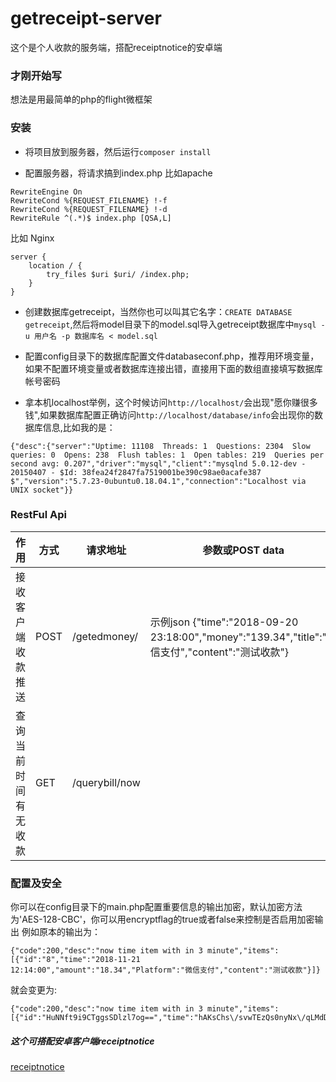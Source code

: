 # getreceipt-server
这个是个人收款的服务端，搭配receiptnotice的安卓端

### 才刚开始写
想法是用最简单的php的flight微框架


### 安装
- 将项目放到服务器，然后运行`composer install` 

- 配置服务器，将请求搞到index.php
比如apache 
```
RewriteEngine On
RewriteCond %{REQUEST_FILENAME} !-f
RewriteCond %{REQUEST_FILENAME} !-d
RewriteRule ^(.*)$ index.php [QSA,L]
```
比如 Nginx
```
server {
    location / {
        try_files $uri $uri/ /index.php;
    }
}
```
- 创建数据库getreceipt，当然你也可以叫其它名字：`CREATE DATABASE getreceipt`,然后将model目录下的model.sql导入getreceipt数据库中`mysql -u 用户名 -p 数据库名 < model.sql`

- 配置config目录下的数据库配置文件databaseconf.php，推荐用环境变量，如果不配置环境变量或者数据库连接出错，直接用下面的数组直接填写数据库帐号密码

- 拿本机localhost举例，这个时候访问`http://localhost/`会出现"愿你赚很多钱",如果数据库配置正确访问`http://localhost/database/info`会出现你的数据库信息,比如我的是：
```
{"desc":{"server":"Uptime: 11108  Threads: 1  Questions: 2304  Slow queries: 0  Opens: 238  Flush tables: 1  Open tables: 219  Queries per second avg: 0.207","driver":"mysql","client":"mysqlnd 5.0.12-dev - 20150407 - $Id: 38fea24f2847fa7519001be390c98ae0acafe387 $","version":"5.7.23-0ubuntu0.18.04.1","connection":"Localhost via UNIX socket"}}
```
### RestFul Api
| 作用 | 方式 | 请求地址 | 参数或POST data |
|-|-|-|-|
|接收客户端收款推送 | POST | /getedmoney/ | 示例json {"time":"2018-09-20 23:18:00","money":"139.34","title":"微信支付","content":"测试收款"} |
|查询当前时间有无收款 | GET | /querybill/now| |

### 配置及安全
你可以在config目录下的main.php配置重要信息的输出加密，默认加密方法为'AES-128-CBC'，你可以用encryptflag的true或者false来控制是否启用加密输出
例如原本的输出为：
```
{"code":200,"desc":"now time item with in 3 minute","items":[{"id":"8","time":"2018-11-21 12:14:00","amount":"18.34","Platform":"微信支付","content":"测试收款"}]}
```
就会变更为:
```
{"code":200,"desc":"now time item with in 3 minute","items":[{"id":"HuNNft9i9CTggsSDlzl7og==","time":"hAKsChs\/svwTEzQs0nyNx\/qLMdDUY35jJFq6qmjsgHY=","amount":"h4UxI\/eG7QrqyFZl1pPYAg==","Platform":"BydkhOBrTOjG+rLWMcA+Dw==","content":"tRu1GenMhrsG0EulUAjZ6g=="}]}
```






##### 这个可搭配安卓客户端receiptnotice
[receiptnotice](https://github.com/WeihuaGu/receiptnotice)
